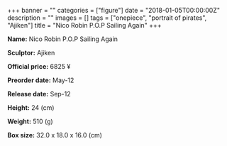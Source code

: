 +++
banner = ""
categories = ["figure"]
date = "2018-01-05T00:00:00Z"
description = ""
images = []
tags = ["onepiece", "portrait of pirates", "Ajiken"]
title = "Nico Robin P.O.P Sailing Again"
+++

**Name:** Nico Robin P.O.P Sailing Again

**Sculptor:** Ajiken

**Official price:** 6825 ¥

**Preorder date:** May-12

**Release date:** Sep-12

**Height:** 24 (cm)

**Weight:** 510 (g)

**Box size:** 32.0 x 18.0 x 16.0 (cm)
